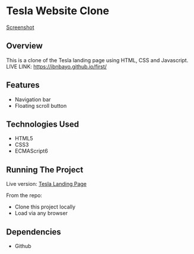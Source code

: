 # Tesla Website Clone
[Screenshot](/images/screenshot.jpg)

## Overview
This is a clone of the Tesla landing page using HTML, CSS and Javascript.<br/>
LIVE LINK: https://ibnbayo.github.io/first/


## Features
- Navigation bar
- Floating scroll button


## Technologies Used
- HTML5
- CSS3
- ECMAScript6


## Running The Project
Live version:
[Tesla Landing Page](https://ibnbayo.github.io/first/)

From the repo:<br/>
  - Clone this project locally<br/>
  - Load via any browser<br/>



## Dependencies
- Github


